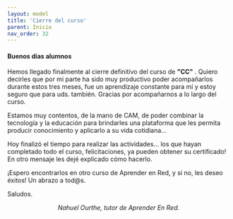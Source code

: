 ```yaml
---
layout: model
title: 'Cierre del curso'
parent: Inicio
nav_order: 32
---
```

<h4>Buenos días alumnos</h4>
<p>Hemos llegado finalmente al cierre definitivo del curso de <b>"CC"</b> . Quiero decirles que por mi parte ha sido muy productivo poder acompañarlos durante estos tres meses, fue un aprendizaje constante para mí y estoy seguro que para uds. también. Gracias por acompañarnos a lo largo del curso.</p>
<p>Estamos muy contentos, de la mano de CAM, de poder combinar la tecnología y la educación para brindarles una plataforma que les permita producir conocimiento y aplicarlo a su vida cotidiana...</p>
<p>Hoy finalizó el tiempo para realizar las actividades... los que hayan completado todo el curso, felicitaciones, ya pueden obtener su certificado! En otro mensaje les dejé explicado cómo hacerlo.</p>
¡Espero encontrarlos en otro curso de Aprender en Red, y si no, les deseo éxitos! Un abrazo a tod@s.
<p>Saludos.</p>
<p style="text-align:center;"><i>Nahuel Ourthe, tutor de Aprender En Red.</i></p>
